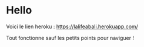 # Hello

Voici le lien heroku : https://lalifeabali.herokuapp.com/

Tout fonctionne sauf les petits points pour naviguer !